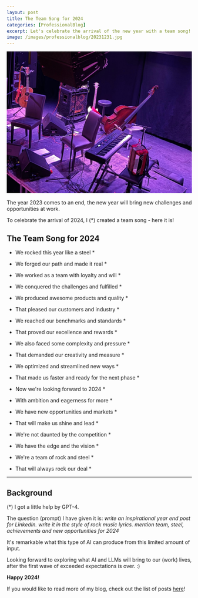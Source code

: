 ```yaml
---
layout: post
title: The Team Song for 2024
categories: [ProfessionalBlog]
excerpt: Let's celebrate the arrival of the new year with a team song!
image: /images/professionalblog/20231231.jpg
---
```


![Jakob’s Professional blog](../images/professionalblog/20231231.jpg)

The year 2023 comes to an end, the new year will bring new challenges and opportunities at work.

To celebrate the arrival of 2024, I (*) created a team song - here it is!

## The Team Song for 2024

* We rocked this year like a steel *
* We forged our path and made it real *
* We worked as a team with loyalty and will *
* We conquered the challenges and fulfilled *

* We produced awesome products and quality *
* That pleased our customers and industry *
* We reached our benchmarks and standards *
* That proved our excellence and rewards *

* We also faced some complexity and pressure *
* That demanded our creativity and measure *
* We optimized and streamlined new ways *
* That made us faster and ready for the next phase *

* Now we're looking forward to 2024 *
* With ambition and eagerness for more *
* We have new opportunities and markets *
* That will make us shine and lead *

* We're not daunted by the competition *
* We have the edge and the vision *
* We're a team of rock and steel *
* That will always rock our deal  *

---

## Background

(*) I got a little help by GPT-4.

The question (prompt) I have given it is: *write an inspirational year end post for LinkedIn. write it in the style of rock music lyrics. mention team, steel, achievements and new opportunities for 2024*

It's remarkable what this type of AI can produce from this limited amount of input.


Looking forward to exploring what AI and LLMs will bring to our (work) lives, after the first wave of exceeded expectations is over. :)

**Happy 2024!**





If you would like to read more of my blog, check out the list of posts [here](../welcome_to_jakobs_professional_blog)!
